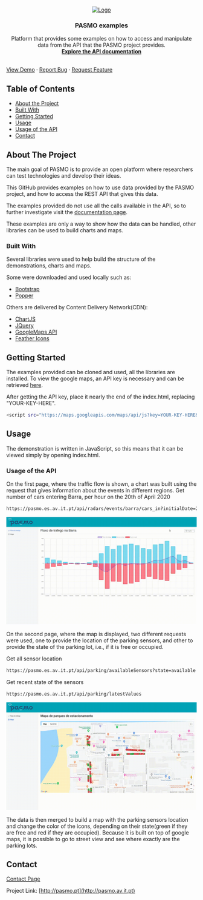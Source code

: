 
<!-- PROJECT SHIELDS -->

<!--

*** I'm using markdown "reference style" links for readability.

*** Reference links are enclosed in brackets [ ] instead of parentheses ( ).

*** See the bottom of this document for the declaration of the reference variables

*** for contributors-url, forks-url, etc. This is an optional, concise syntax you may use.

*** https://www.markdownguide.org/basic-syntax/#reference-style-links

-->

  

<!-- PASMO LOGO -->

<br  />
<p  align="center">
<a  href="http://pasmo.av.it.pt/">
<img  src="http://pasmo.av.it.pt/wp-content/uploads/2017/09/pasmo_logo_new.png"  alt="Logo">
</a>

<h3  align="center">PASMO examples</h3>

<p  align="center">
Platform that provides some examples on how to access and manipulate data from the API that the PASMO project provides.
<br  />
<a  href="https://pasmo.es.av.it.pt/docs/"><strong>Explore the API documentation</strong></a>
<br  />
<br  />

<a href="https://projetopasmo.github.io/examples/">View Demo</a>
·
<a  href="https://github.com/othneildrew/Best-README-Template/issues">Report Bug</a>
·
<a  href="https://github.com/othneildrew/Best-README-Template/issues">Request Feature</a>
</p>
</p>

<!-- TABLE OF CONTENTS -->

## Table of Contents

*  [About the Project](#about-the-project)
*  [Built With](#built-with)
*  [Getting Started](#getting-started)
*  [Usage](#usage)
*  [Usage of the API](#usage-of-the-api)
*  [Contact](#contact)
  

<!-- ABOUT THE PROJECT -->

## About The Project

The main goal of PASMO is to provide an open platform where researchers can test technologies and develop their ideas.

This GitHub provides examples on how to use data provided by the PASMO project, and how to access the REST API that gives this data.

The examples provided do not use all the calls available in the API, so to further investigate visit the <a  href="https://pasmo.es.av.it.pt/docs/">documentation page</a>.

These examples are only a way to show how the data can be handled, other libraries can be used to build charts and maps.

### Built With

Several libraries were used to help build the structure of the demonstrations, charts and maps.

Some were downloaded and used locally such as:

*  [Bootstrap](https://getbootstrap.com)
*  [Popper](https://popper.js.org/)

Others are delivered by Content Delivery Network(CDN):
*  [ChartJS](https://www.chartjs.org/)
*  [JQuery](https://jquery.com)
*  [GoogleMaps API](https://developers.google.com/apis-explorer)
*  [Feather Icons](https://feathericons.com/)

  

<!-- GETTING STARTED -->

## Getting Started

The examples provided can be cloned and used, all the libraries are installed. To view the google maps, an API key is necessary and can be retrieved <a  href="https://developers.google.com/maps/documentation/javascript/get-api-key">here</a>.

After getting the API key, place it nearly the end of the index.html, replacing "YOUR-KEY-HERE".

```sh
<script src="https://maps.googleapis.com/maps/api/js?key=YOUR-KEY-HERE&callback=parkingMap"></script>
```
  
<!-- USAGE EXAMPLES -->

## Usage

The demonstration is written in JavaScript, so this means that it can be viewed simply by opening index.html.

### Usage of the API

On the first page, where the traffic flow is shown, a chart was built using the request that gives information about the events in different regions.
Get number of cars entering Barra, per hour on the 20th of April 2020

```sh
https://pasmo.es.av.it.pt/api/radars/events/barra/cars_in?initialDate=2020-04-20T00:00:00Z&finalDate=2020-04-20T23:59:59Z&groupby=3600

```

![alt text](gifs/chart.gif)

On the second page, where the map is displayed, two different requests were used, one to provide the location of the parking sensors, and other to provide the state of the parking lot, i.e., if it is free or occupied.

Get all sensor location

```sh
https://pasmo.es.av.it.pt/api/parking/availableSensors?state=available

```

Get recent state of the sensors

```sh
https://pasmo.es.av.it.pt/api/parking/latestValues

```

![alt text](gifs/map.gif)

The data is then merged to build a map with the parking sensors location and change the color of the icons, depending on their state(green if they are free and red if they are occupied). Because it is built on top of google maps, it is possible to go to street view and see where exactly are the parking lots.

<!-- CONTACT -->

## Contact

[Contact Page](http://pasmo.av.it.pt/contactos/)

Project Link: [http://pasmo.pt](http://pasmo.av.it.pt)
